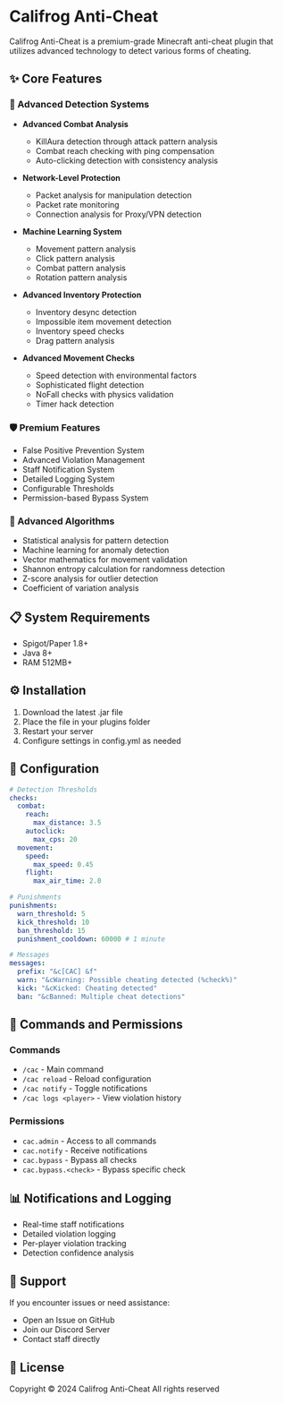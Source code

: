 # Califrog Anti-Cheat

Califrog Anti-Cheat is a premium-grade Minecraft anti-cheat plugin that utilizes advanced technology to detect various forms of cheating.

## ✨ Core Features

### 🎯 Advanced Detection Systems
- **Advanced Combat Analysis**
  - KillAura detection through attack pattern analysis
  - Combat reach checking with ping compensation
  - Auto-clicking detection with consistency analysis

- **Network-Level Protection**
  - Packet analysis for manipulation detection
  - Packet rate monitoring
  - Connection analysis for Proxy/VPN detection

- **Machine Learning System**
  - Movement pattern analysis
  - Click pattern analysis
  - Combat pattern analysis
  - Rotation pattern analysis

- **Advanced Inventory Protection**
  - Inventory desync detection
  - Impossible item movement detection
  - Inventory speed checks
  - Drag pattern analysis

- **Advanced Movement Checks**
  - Speed detection with environmental factors
  - Sophisticated flight detection
  - NoFall checks with physics validation
  - Timer hack detection

### 🛡️ Premium Features
- False Positive Prevention System
- Advanced Violation Management
- Staff Notification System
- Detailed Logging System
- Configurable Thresholds
- Permission-based Bypass System

### 🧮 Advanced Algorithms
- Statistical analysis for pattern detection
- Machine learning for anomaly detection
- Vector mathematics for movement validation
- Shannon entropy calculation for randomness detection
- Z-score analysis for outlier detection
- Coefficient of variation analysis

## 📋 System Requirements
- Spigot/Paper 1.8+
- Java 8+
- RAM 512MB+

## ⚙️ Installation
1. Download the latest .jar file
2. Place the file in your plugins folder
3. Restart your server
4. Configure settings in config.yml as needed

## 🔧 Configuration
```yaml
# Detection Thresholds
checks:
  combat:
    reach:
      max_distance: 3.5
    autoclick:
      max_cps: 20
  movement:
    speed:
      max_speed: 0.45
    flight:
      max_air_time: 2.0

# Punishments
punishments:
  warn_threshold: 5
  kick_threshold: 10
  ban_threshold: 15
  punishment_cooldown: 60000 # 1 minute

# Messages
messages:
  prefix: "&c[CAC] &f"
  warn: "&cWarning: Possible cheating detected (%check%)"
  kick: "&cKicked: Cheating detected"
  ban: "&cBanned: Multiple cheat detections"
```

## 🔑 Commands and Permissions
### Commands
- `/cac` - Main command
- `/cac reload` - Reload configuration
- `/cac notify` - Toggle notifications
- `/cac logs <player>` - View violation history

### Permissions
- `cac.admin` - Access to all commands
- `cac.notify` - Receive notifications
- `cac.bypass` - Bypass all checks
- `cac.bypass.<check>` - Bypass specific check

## 📊 Notifications and Logging
- Real-time staff notifications
- Detailed violation logging
- Per-player violation tracking
- Detection confidence analysis

## 🤝 Support
If you encounter issues or need assistance:
- Open an Issue on GitHub
- Join our Discord Server
- Contact staff directly

## 📝 License
Copyright © 2024 Califrog Anti-Cheat
All rights reserved 
